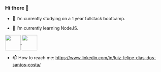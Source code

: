 ### Hi there 👋

- 🔭 I’m currently studying on a 1 year fullstack bootcamp.

- 🌱 I’m currently learning NodeJS.


<!-- [![lufelipe12's GitHub stats](https://github-readme-stats.vercel.app/api?username=lufelipe12&count_private=true&theme=radical)](https://github.com/lufelipe12/github-readme-stats) 

[![Top Langs](https://github-readme-stats.vercel.app/api/top-langs/?username=lufelipe12&count_private=true&theme=radical&layout=compact)](https://github.com/lufelipe12/github-readme-stats)
 -->
<a href="https://github.com/lufelipe12/github-readme-stats">
  <img align="center" height="50px" src="https://github-readme-stats.vercel.app/api?username=lufelipe12&count_private=true&theme=radical" />
</a>
<a href="https://github.com/lufelipe12/github-readme-stats">
  <img align="center" height="50px" src="https://github-readme-stats.vercel.app/api/top-langs/?username=lufelipe12&count_private=true&theme=radical&layout=compact" />
</a>

- 📫 How to reach me: https://www.linkedin.com/in/luiz-felipe-dias-dos-santos-costa/

